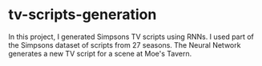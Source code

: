 # tv-scripts-generation
In this project, I generated Simpsons TV scripts using RNNs. I used part of the Simpsons dataset of scripts from 27 seasons. The Neural Network generates a new TV script for a scene at Moe's Tavern.
